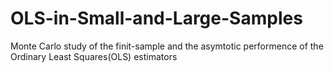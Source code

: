 # OLS-in-Small-and-Large-Samples
Monte Carlo study of the finit-sample and the asymtotic performence of the Ordinary Least Squares(OLS) estimators

